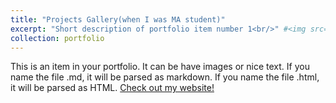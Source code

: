 ```yaml
---
title: "Projects Gallery(when I was MA student)"
excerpt: "Short description of portfolio item number 1<br/>" #<img src='/images/500x300.png'>"
collection: portfolio
---
```


This is an item in your portfolio. It can be have images or nice text. If you name the file .md, it will be parsed as markdown. If you name the file .html, it will be parsed as HTML. 
[Check out my website!](https://librautoo.github.io/Projects_Gallary/)